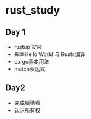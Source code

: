# rust_study

## **Day 1**

- rustup 安装
- 基本Hello World 与 Rustc编译
- cargo基本用法
- match表达式

## **Day2**

- 完成猜猜看
- 认识所有权
